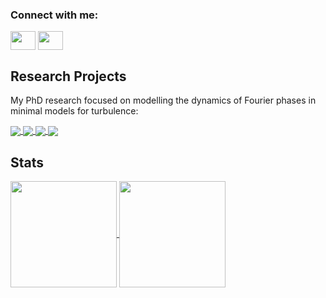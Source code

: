 <h3 align="left">Connect with me:</h3>
<p align="left">
<a href="https://twitter.com/EndaCar" target="blank"><img align="center" src="https://cdn.jsdelivr.net/npm/simple-icons@3.0.1/icons/twitter.svg" alt="" height="30" width="40" /></a>
<a href="www.linkedin.com/in/enda-carroll-baa85960" target="blank"><img align="center" src="https://cdn.jsdelivr.net/npm/simple-icons@3.0.1/icons/linkedin.svg" alt="" height="30" width="40" /></a>
</p>




## Research Projects
My PhD research focused on modelling the dynamics of Fourier phases in minimal models for turbulence:


<a href="https://github.com/EndCar808/3D_Navier_Stokes">
  <img align="center" src="https://github-readme-stats.vercel.app/api/pin/?username=EndCar808&repo=3D_Navier_Stokes&bg_color=00000000&icon_color=F8D866" />
</a>

<a href="https://github.com/EndCar808/2D_Burgers_Equation">
  <img align="center" src="https://github-readme-stats.vercel.app/api/pin/?username=EndCar808&repo=2D_Burgers_Equation&bg_color=00000000&icon_color=F8D866" />
</a>

<a href="https://github.com/EndCar808/cuThomasConstantBatch">
  <img align="center" src="https://github-readme-stats.vercel.app/api/pin/?username=EndCar808&repo=cuThomasConstantBatch&bg_color=00000000&icon_color=F8D866" />
</a>

<a href="https://github.com/EndCar808/cuPentBatch">
  <img align="center" src="https://github-readme-stats.vercel.app/api/pin/?username=EndCar808&repo=cuPentBatch&bg_color=00000000&icon_color=F8D866" />
</a>

## Stats

<a href="https://github.com/anuraghazra/github-readme-stats">
  <img height=170 align="center" src="https://github-readme-stats.vercel.app/api?username=EndCar808&bg_color=00000000" />
</a>
<a href="https://github.com/anuraghazra/convoychat">
  <img height=170 align="center" src="https://github-readme-stats.vercel.app/api/top-langs?username=EndCar808&bg_color=00000000&layout=compact&langs_count=8&card_width=320&hide=jupyter%20notebook" />
</a>
